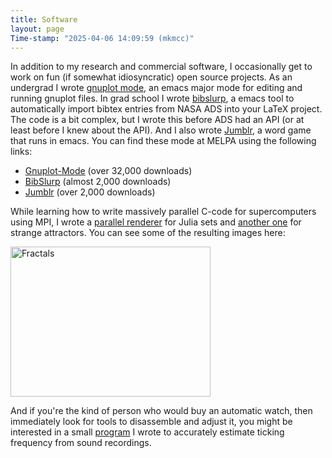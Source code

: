 ```yaml
---
title: Software
layout: page
Time-stamp: "2025-04-06 14:09:59 (mkmcc)"
---
```


In addition to my research and commercial software, I occasionally get
to work on fun (if somewhat idiosyncratic) open source projects.  As
an undergrad I wrote [gnuplot mode](./gnuplot-mode.html), an emacs
major mode for editing and running gnuplot files.  In grad school I
wrote [bibslurp](./bibslurp.html), a emacs tool to automatically
import bibtex entries from NASA ADS into your LaTeX project.  The code
is a bit complex, but I wrote this before ADS had an API (or at least
before I knew about the API).  And I also wrote
[Jumblr](https://github.com/mkmcc/jumblr), a word game that runs in
emacs.  You can find these mode at MELPA using the following links:
* [Gnuplot-Mode](https://melpa.org/#/gnuplot-mode) (over 32,000 downloads)
* [BibSlurp](https://melpa.org/#/bibslurp) (almost 2,000 downloads)
* [Jumblr](https://melpa.org/#/jumblr) (over 2,000 downloads)

While learning how to write massively parallel C-code for
supercomputers using MPI, I wrote a [parallel
renderer](https://mikemccourt.com/fractal-mpi/) for Julia sets and
[another one](http://mikemccourt.com/strange-attractor/) for strange
attractors.  You can see some of the resulting images here:

<a data-flickr-embed="true"
    href="https://www.flickr.com/photos/mkmccjr/albums/72177720324931739"
    title="Fractals">
    <img
    src="https://live.staticflickr.com/65535/54434664626_8d9e1e63b9_m.jpg"
    width="320"
    height="240"
    alt="Fractals"/>
</a>
<script async src="//embedr.flickr.com/assets/client-code.js" charset="utf-8"></script>

And if you're the kind of person who would buy an automatic watch,
then immediately look for tools to disassemble and adjust it, you
might be interested in a small
[program](https://github.com/mkmcc/watch-calibration) I wrote to
accurately estimate ticking frequency from sound recordings.
